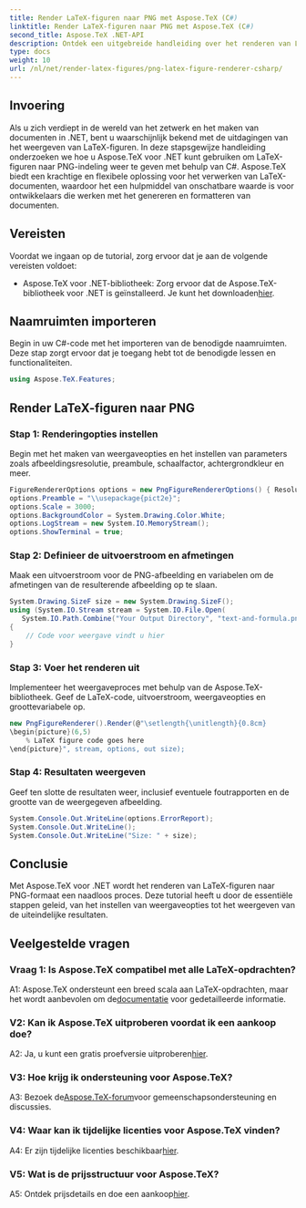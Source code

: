 ```yaml
---
title: Render LaTeX-figuren naar PNG met Aspose.TeX (C#)
linktitle: Render LaTeX-figuren naar PNG met Aspose.TeX (C#)
second_title: Aspose.TeX .NET-API
description: Ontdek een uitgebreide handleiding over het renderen van LaTeX-figuren naar PNG met behulp van Aspose.TeX in C#. Leer stap voor stap met codevoorbeelden.
type: docs
weight: 10
url: /nl/net/render-latex-figures/png-latex-figure-renderer-csharp/
---
```

## Invoering

Als u zich verdiept in de wereld van het zetwerk en het maken van documenten in .NET, bent u waarschijnlijk bekend met de uitdagingen van het weergeven van LaTeX-figuren. In deze stapsgewijze handleiding onderzoeken we hoe u Aspose.TeX voor .NET kunt gebruiken om LaTeX-figuren naar PNG-indeling weer te geven met behulp van C#. Aspose.TeX biedt een krachtige en flexibele oplossing voor het verwerken van LaTeX-documenten, waardoor het een hulpmiddel van onschatbare waarde is voor ontwikkelaars die werken met het genereren en formatteren van documenten.

## Vereisten

Voordat we ingaan op de tutorial, zorg ervoor dat je aan de volgende vereisten voldoet:

-  Aspose.TeX voor .NET-bibliotheek: Zorg ervoor dat de Aspose.TeX-bibliotheek voor .NET is geïnstalleerd. Je kunt het downloaden[hier](https://releases.aspose.com/tex/net/).

## Naamruimten importeren

Begin in uw C#-code met het importeren van de benodigde naamruimten. Deze stap zorgt ervoor dat je toegang hebt tot de benodigde lessen en functionaliteiten.

```csharp
using Aspose.TeX.Features;
```

## Render LaTeX-figuren naar PNG

### Stap 1: Renderingopties instellen

Begin met het maken van weergaveopties en het instellen van parameters zoals afbeeldingsresolutie, preambule, schaalfactor, achtergrondkleur en meer.

```csharp
FigureRendererOptions options = new PngFigureRendererOptions() { Resolution = 150 };
options.Preamble = "\\usepackage{pict2e}";
options.Scale = 3000;
options.BackgroundColor = System.Drawing.Color.White;
options.LogStream = new System.IO.MemoryStream();
options.ShowTerminal = true;
```

### Stap 2: Definieer de uitvoerstroom en afmetingen

Maak een uitvoerstroom voor de PNG-afbeelding en variabelen om de afmetingen van de resulterende afbeelding op te slaan.

```csharp
System.Drawing.SizeF size = new System.Drawing.SizeF();
using (System.IO.Stream stream = System.IO.File.Open(
   System.IO.Path.Combine("Your Output Directory", "text-and-formula.png"), System.IO.FileMode.Create))
{
    // Code voor weergave vindt u hier
}
```

### Stap 3: Voer het renderen uit

Implementeer het weergaveproces met behulp van de Aspose.TeX-bibliotheek. Geef de LaTeX-code, uitvoerstroom, weergaveopties en groottevariabele op.

```csharp
new PngFigureRenderer().Render(@"\setlength{\unitlength}{0.8cm}
\begin{picture}(6,5)
    % LaTeX figure code goes here
\end{picture}", stream, options, out size);
```

### Stap 4: Resultaten weergeven

Geef ten slotte de resultaten weer, inclusief eventuele foutrapporten en de grootte van de weergegeven afbeelding.

```csharp
System.Console.Out.WriteLine(options.ErrorReport);
System.Console.Out.WriteLine();
System.Console.Out.WriteLine("Size: " + size);
```

## Conclusie

Met Aspose.TeX voor .NET wordt het renderen van LaTeX-figuren naar PNG-formaat een naadloos proces. Deze tutorial heeft u door de essentiële stappen geleid, van het instellen van weergaveopties tot het weergeven van de uiteindelijke resultaten.

## Veelgestelde vragen

### Vraag 1: Is Aspose.TeX compatibel met alle LaTeX-opdrachten?

 A1: Aspose.TeX ondersteunt een breed scala aan LaTeX-opdrachten, maar het wordt aanbevolen om de[documentatie](https://reference.aspose.com/tex/net/) voor gedetailleerde informatie.

### V2: Kan ik Aspose.TeX uitproberen voordat ik een aankoop doe?

 A2: Ja, u kunt een gratis proefversie uitproberen[hier](https://releases.aspose.com/).

### V3: Hoe krijg ik ondersteuning voor Aspose.TeX?

 A3: Bezoek de[Aspose.TeX-forum](https://forum.aspose.com/c/tex/47)voor gemeenschapsondersteuning en discussies.

### V4: Waar kan ik tijdelijke licenties voor Aspose.TeX vinden?

 A4: Er zijn tijdelijke licenties beschikbaar[hier](https://purchase.aspose.com/temporary-license/).

### V5: Wat is de prijsstructuur voor Aspose.TeX?

A5: Ontdek prijsdetails en doe een aankoop[hier](https://purchase.aspose.com/buy).
